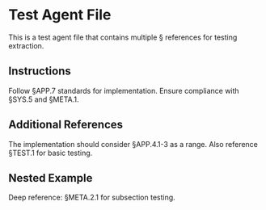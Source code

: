 # Test Agent File

This is a test agent file that contains multiple § references for testing extraction.

## Instructions

Follow §APP.7 standards for implementation.
Ensure compliance with §SYS.5 and §META.1.

## Additional References

The implementation should consider §APP.4.1-3 as a range.
Also reference §TEST.1 for basic testing.

## Nested Example

Deep reference: §META.2.1 for subsection testing.
